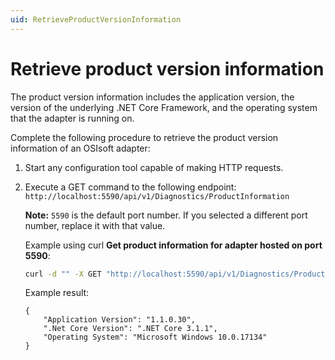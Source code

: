 ```yaml
---
uid: RetrieveProductVersionInformation
---
```


# Retrieve product version information

The product version information includes the application version, the version of the underlying .NET Core Framework, and the operating system that the adapter is running on.

Complete the following procedure to retrieve the product version information of an OSIsoft adapter:

1. Start any configuration tool capable of making HTTP requests.
2. Execute a GET command to the following endpoint: `http://localhost:5590/api/v1/Diagnostics/ProductInformation`

   **Note:** `5590` is the default port number. If you selected a different port number, replace it with that value.
   
   Example using curl **Get product information for adapter hosted on port 5590**:
   
   ```bash
   curl -d "" -X GET "http://localhost:5590/api/v1/Diagnostics/ProductInformation
   ```

   Example result:

    ```
    {
        "Application Version": "1.1.0.30",
        ".Net Core Version": ".NET Core 3.1.1",
        "Operating System": "Microsoft Windows 10.0.17134"
    }
    ```
